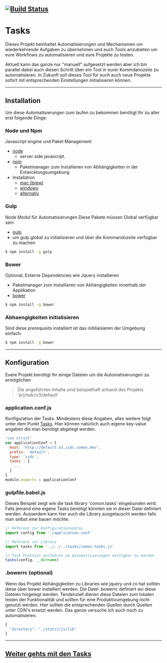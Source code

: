 
[![Build Status](https://codeship.com/projects/83d91880-d1d8-0134-3203-761d9909bfc2/status?branch=master)](https://app.codeship.com/projects/201652)
---

#  Tasks
Dieses Projekt beinhaltet Automatisierungen und Mechanismen um wiederkehrende Aufgaben zu übernehmen und euch Tools anzubieten um eure Workflows zu automatisieren und eure Projekte zu testen.

Aktuell kann das ganze nur "manuell" aufgesetzt werden aber ich bin parallel dabei auch diesen Schritt über ein Tool in eurer Kommdanozeile zu automatisieren.
In Zukunft soll dieses Tool für euch auch neue Projekte sofort mit entsprechenden Einstellungen initialisieren können.

---

## Installation
Um diese Automatisierungen zum laufen zu bekommen benötigt Ihr zu aller erst folgende Dinge:

### Node und Npm
Javascript engine und Paket Management

* [node](https://nodejs.org/en/)
    * server side javascript.
* [npm](https://www.npmjs.org)
    * Paketmanager zum Installieren von Abhängigkeiten in der Entwicklungsumgebung
* Installation
    * [mac (brew)](https://changelog.com/install-node-js-with-homebrew-on-os-x/)
    * [windows](http://blog.teamtreehouse.com/install-node-js-npm-windows)
    * [alternativ](https://nodejs.org/en/download/)

### Gulp 
Node Modul für Automatisierungen
Diese Pakete müssen Global verfügbar sein

* [gulp](http://gulpjs.com)
* um gulp global zu initialisieren und über die Kommandozeile verfügbar zu machen

```bash
$ npm install -g gulp
```

### Bower
Optional, Externe Dependencies wie Jquery installieren
* Paketmanager zum Installieren von Abhängigkeiten innerhalb der Applikation
* [bower](http://bower.io/)

```bash
$ npm install -g bower
```

### Abhaengigkeiten initialisieren
Sind diese prerequisits installiert ist das initiliaisieren der Umgebung einfach:
```bash
$ npm install -g bower
```

---

## Konfiguration
Euere Projekt benötigt Ihr einige Dateien um die Automatisierungen zu ermöglichen

> Die angeführten Inhalte sind beispielhaft anhand des Projekts 'prj/isdc/v3/default'

### application.conf.js
Konfiguration der Tasks. Mindestens diese Angaben, alles weitere folgt unter dem Punkt [Tasks](#tasks).
Hier können natürlich auch eigene key-value angaben die man benötigt abgelegt werden.

```javascript
'use strict'
var applicationConf = {
  host: 'http://default.v3.isdc.comon.dev',
  prefix: 'default',
  type: 'isdc',
  tasks : {
    ...
  }
}
module.exports = applicationConf
```

### gulpfile.babel.js
Dieses Beispiel zeigt wie die task library 'comon.tasks' eingebunden wird. Falls jemand eine
eigene Tasks benötigt könnten sie in dieser Datei definiert werden.
Ausserdem kann hier auch die Library ausgetauscht werden falls man selbst eine bauen möchte.

```javascript
// Referenz zur Konfigurationsdatai
import config from './application.conf'

// Referenz zur Library
import tasks from '../../../tasks/comon.tasks.js'

// Task Funktion ausführen um Automatisierungen verfügbar zu machen
tasks(config, __dirname)
```

### .bowerrc (optional)
Wenn das Projekt Abhängigkeiten zu Libraries wie jquery und co hat sollten diese über bower installiert werden.
Die Datei .bowerrc definiert wo diese Dateien hingelegt werden.
Tendenziell dienen diese Dateien zum lokalen testen der Funktionalität und sollten für eine Produktivumgebung nicht genutzt werden.
Hier sollten die entsprechenden Quellen durch Quellen unter CDN's ersetzt werden.
Das ganze versuche ich auch noch zu automatisieren.

```javascript
{
  "directory": "./static/js/lib"
}
```

---

## [Weiter gehts mit den Tasks](docs/documentation/tutorials/tasks)
